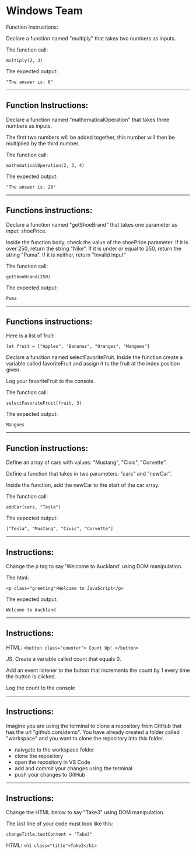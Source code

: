 # Windows Team

Function Instructions:

Declare a function named "multiply" that takes two numbers as inputs.

The function call:

`multiply(2, 3)` 

The expected output:

`"The answer is: 6"`

-----------------------------

## Function Instructions:

Declare a function named "mathematicalOperation" that takes three numbers as inputs.

The first two numbers will be added together, this number will then be multiplied by the third number.

The function call:

`mathematicalOperation(2, 3, 4)` 

The expected output:

`"The answer is: 20"`

-------------------------

## Functions instructions:

Declare a function named "getShoeBrand" that takes one parameter as input: shoePrice.

Inside the function body, check the value of the shoePrice parameter. If it is over 250, return the string "Nike". If it is under or equal to 250, return the string "Puma". If it is neither, return "Invalid input"

The function call:

`getShoeBrand(250)` 

The expected output:

`Puma`

-------------------------

## Functions instructions:

Here is a list of fruit:
```
let fruit = ["Apples", "Bananas", "Oranges", "Mangoes"]
```
Declare a function named selectFavoriteFruit. Inside the function create a variable called favoriteFruit and assign it to the fruit at the index position given.

Log your favoriteFruit to the console.

The function call:

`selectFavoriteFruit(fruit, 3)` 

The expected output:

`Mangoes`

----------------------------

## Function instructions:

Define an array of cars with values: "Mustang", "Civic", "Corvette".

Define a function that takes in two parameters: "cars" and "newCar".

Inside the function, add the newCar to the start of the car array.

The function call:

`addCar(cars, "Tesla")`

The expected output:

`["Tesla", "Mustang", "Civic", "Corvette"]`

--------------------------

## Instructions:

Change the p tag to say 'Welcome to Auckland' using DOM manipulation.

The html:

`<p class="greeting">Welcome to JavaScript</p>`

The expected output:

`Welcome to Auckland`

--------------------------

## Instructions:

HTML:
`<button class="counter"> Count Up! </button>`

JS:
Create a variable called count that equals 0.

Add an event listener to the button that increments the count by 1 every time the button is clicked.

Log the count to the console

---------------------------

## Instructions:

Imagine you are using the terminal to clone a repository from GitHub that has the url "github.com/demo". You have already created a folder called "workspace" and you want to clone the repository into this folder. 

- naivgate to the workspace folder
- clone the repository
- open the repository in VS Code
- add and commit your changes using the terminal
- push your changes to GitHub

---------------------------

## Instructions:

Change the HTML below to say "Take3" using DOM manipulation.

The last line of your code must look like this:

`changeTitle.textContent = "Take3"`

HTML:
`<h1 class="title">Take2</h1>`